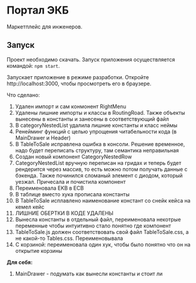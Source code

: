# Портал ЭКБ

Маркетплейс для инженеров.

## Запуск

Проект необходимо скачать. Запуск приложения осуществляется командой: `npm start`.

Запускает приложение в режиме разработки. Откройте http://localhost:3000, чтобы просмотреть его в браузере.

Что сделано:

1. Удален импорт и сам конмонент RightMenu
2. Удалены лишние импорты и классы в RoutingRoad. Также объекты вынесены в константы и занесены в соответствующий файл
3. В categoryNestedList удалила лишние константы и класс неймы
4. Ренейминг функций с целью упрощения читабельности кода (в MainDrawer и Header)
5. В TableToSale исправлена ошибка в консоли. Решение временное, надо будет переписать структуру, там семантика неправильная
6. Создан новый компонент СategoryNestedRow
7. СategoryNestedList вручную переписан на гридах и теперь будет рендерится через массив, то есть можно потом получать данные с бэкенда. Также починился сломаный элемент с диодом, который уезжал. Причесала и почистила компонент
8. Переименовала EKB в ECB
9. В таблице вместо хука прописала константы
10. В TableToSale исплавлено наименование констант со снейк кейса на кемел кейс
11. ЛИШНИЕ ОБЕРТКИ В КОДЕ УДАЛЕНЫ
12. Вынесла константы в отдельный файл, переименовала некотрые переменные чтобы интуитивно стало понятно где компонент
13. TableToSale.js должен соответствовать свой файл TableToSale.css, а не какой-то Tables.css. Переименовывала
14. C корзиной: переименовала один хук, чтобы было понятно что он на открытие корзины

**Для себя:**

1.  MainDrawer - подумать как вынесли константы и стоит ли
